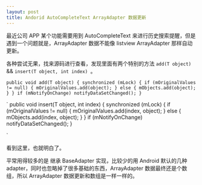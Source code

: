 ```yaml
---
layout: post
title: Andorid AutoCompleteText ArrayAdapter 数据更新
---
```


最近公司 APP 某个功能需要用到 AutoCompleteText 来进行历史搜索提醒，但是遇到一个问题就是，ArrayAdapter 数据不能像 listview ArrayAdapter 那样自动更新。

各种尝试无果，找来源码进行查看，发现里面有两个特别的方法 `add(T object)` && `insert(T object, int index) `。

`
    public void add(T object) {
        synchronized (mLock) {
            if (mOriginalValues != null) {
                mOriginalValues.add(object);
            } else {
                mObjects.add(object);
            }
        }
        if (mNotifyOnChange) notifyDataSetChanged();
    }
`


`
    public void insert(T object, int index) {
        synchronized (mLock) {
            if (mOriginalValues != null) {
                mOriginalValues.add(index, object);
            } else {
                mObjects.add(index, object);
            }
        }
        if (mNotifyOnChange) notifyDataSetChanged();
    }

`

看到这里，也就明白了。


平常用得较多的是 继承 BaseAdapter 实现，比较少的用 Android 默认的几种 adapter，同时也忽略掉了很多基础的东西，ArrayAdapter 数据最终还是个数组，所以 ArrayAdapter 数据更新和数组是一样一样的。




